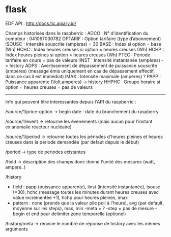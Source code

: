 # flask

EDF API : http://docs.tic.apiary.io/

Champs historisés dans le raspberric :
ADCO : N° d’identification du compteur : 041067030782
OPTARIF : Option tarifaire (type d’abonnement)
ISOUSC : Intensité souscrite (ampères) = 30
BASE : Index si option = base (Wh)
HCHC : Index heures creuses si option = heures creuses (Wh)
HCHP : Index heures pleines si option = heures creuses (Wh)
PTEC : Période tarifaire en cours = pas de valeurs
IINST : Intensité instantanée (ampères) -> history
ADPS : Avertissement de dépassement de puissance souscrite (ampères) (message émis uniquement en cas de dépassement effectif, dans ce cas il est immédiat)
IMAX : Intensité maximale (ampères) ?
PAPP : Puissance apparente (Volt.ampères) -> history
HHPHC : Groupe horaire si option = heures creuses = pas de valeurs


**********************************************************************

Info qui peuvent être interessantes depuis l'API du raspberric :

/source/1/price-option
-> begin date : date du branchement du raspberry

/source/1/event
-> retourne les évenements (mais aucun pour l'instant ex:anomalie réacteur nucléaire)

/source/1/period 
-> retourne toutes les périodes d'heures pleines et heures creuses dans la periode demandée (par defaut depuis le début)

/period
-> type de periodes existantes

/field
-> description des champs donc donne l'unité des mesures (watt, ampere..)

/history
- field : papp (puissance apparente), iinst (intensité instantanée), isousc (=30), hchc (message toutes les minutes durant heures creuses avec value incrementée +1), hchp pour heures pleines, imax
- pattern : none (prends que la valeur pile poil à l'heure), avg (par default, moyenne sur les steps), max, min
-meta = ?
-step = pas de mesure
-begin et end pour delimiter zone temporelle (optionel)

/history/meta
-> renvoie le nombre de réponse de history avec les mêmes arguments
